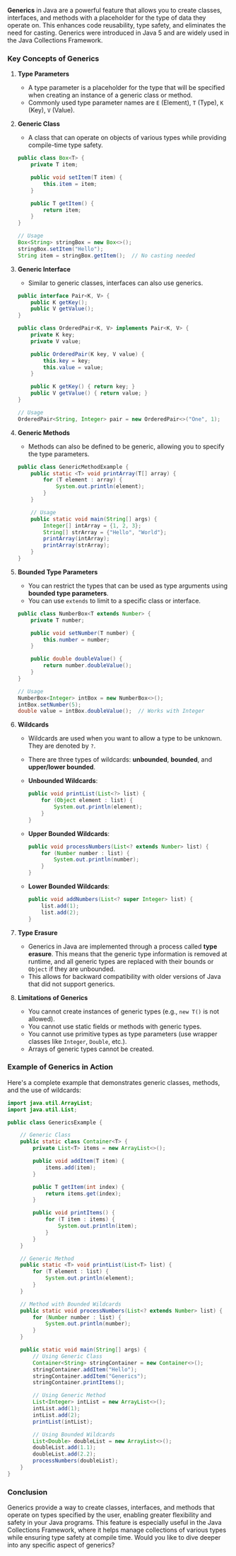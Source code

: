 **Generics** in Java are a powerful feature that allows you to create classes, interfaces, and methods with a placeholder for the type of data they operate on. This enhances code reusability, type safety, and eliminates the need for casting. Generics were introduced in Java 5 and are widely used in the Java Collections Framework.

### Key Concepts of Generics

1. **Type Parameters**
    - A type parameter is a placeholder for the type that will be specified when creating an instance of a generic class or method.
    - Commonly used type parameter names are `E` (Element), `T` (Type), `K` (Key), `V` (Value).

2. **Generic Class**
    - A class that can operate on objects of various types while providing compile-time type safety.

   ```java
   public class Box<T> {
       private T item;

       public void setItem(T item) {
           this.item = item;
       }

       public T getItem() {
           return item;
       }
   }

   // Usage
   Box<String> stringBox = new Box<>();
   stringBox.setItem("Hello");
   String item = stringBox.getItem();  // No casting needed
   ```

3. **Generic Interface**
    - Similar to generic classes, interfaces can also use generics.

   ```java
   public interface Pair<K, V> {
       public K getKey();
       public V getValue();
   }

   public class OrderedPair<K, V> implements Pair<K, V> {
       private K key;
       private V value;

       public OrderedPair(K key, V value) {
           this.key = key;
           this.value = value;
       }

       public K getKey() { return key; }
       public V getValue() { return value; }
   }

   // Usage
   OrderedPair<String, Integer> pair = new OrderedPair<>("One", 1);
   ```

4. **Generic Methods**
    - Methods can also be defined to be generic, allowing you to specify the type parameters.

   ```java
   public class GenericMethodExample {
       public static <T> void printArray(T[] array) {
           for (T element : array) {
               System.out.println(element);
           }
       }

       // Usage
       public static void main(String[] args) {
           Integer[] intArray = {1, 2, 3};
           String[] strArray = {"Hello", "World"};
           printArray(intArray);
           printArray(strArray);
       }
   }
   ```

5. **Bounded Type Parameters**
    - You can restrict the types that can be used as type arguments using **bounded type parameters**.
    - You can use `extends` to limit to a specific class or interface.

   ```java
   public class NumberBox<T extends Number> {
       private T number;

       public void setNumber(T number) {
           this.number = number;
       }

       public double doubleValue() {
           return number.doubleValue();
       }
   }

   // Usage
   NumberBox<Integer> intBox = new NumberBox<>();
   intBox.setNumber(5);
   double value = intBox.doubleValue();  // Works with Integer
   ```

6. **Wildcards**
    - Wildcards are used when you want to allow a type to be unknown. They are denoted by `?`.
    - There are three types of wildcards: **unbounded**, **bounded**, and **upper/lower bounded**.

    - **Unbounded Wildcards**:
      ```java
      public void printList(List<?> list) {
          for (Object element : list) {
              System.out.println(element);
          }
      }
      ```

    - **Upper Bounded Wildcards**:
      ```java
      public void processNumbers(List<? extends Number> list) {
          for (Number number : list) {
              System.out.println(number);
          }
      }
      ```

    - **Lower Bounded Wildcards**:
      ```java
      public void addNumbers(List<? super Integer> list) {
          list.add(1);
          list.add(2);
      }
      ```

7. **Type Erasure**
    - Generics in Java are implemented through a process called **type erasure**. This means that the generic type information is removed at runtime, and all generic types are replaced with their bounds or `Object` if they are unbounded.
    - This allows for backward compatibility with older versions of Java that did not support generics.

8. **Limitations of Generics**
    - You cannot create instances of generic types (e.g., `new T()` is not allowed).
    - You cannot use static fields or methods with generic types.
    - You cannot use primitive types as type parameters (use wrapper classes like `Integer`, `Double`, etc.).
    - Arrays of generic types cannot be created.

### Example of Generics in Action

Here's a complete example that demonstrates generic classes, methods, and the use of wildcards:

```java
import java.util.ArrayList;
import java.util.List;

public class GenericsExample {

    // Generic Class
    public static class Container<T> {
        private List<T> items = new ArrayList<>();

        public void addItem(T item) {
            items.add(item);
        }

        public T getItem(int index) {
            return items.get(index);
        }

        public void printItems() {
            for (T item : items) {
                System.out.println(item);
            }
        }
    }

    // Generic Method
    public static <T> void printList(List<T> list) {
        for (T element : list) {
            System.out.println(element);
        }
    }

    // Method with Bounded Wildcards
    public static void processNumbers(List<? extends Number> list) {
        for (Number number : list) {
            System.out.println(number);
        }
    }

    public static void main(String[] args) {
        // Using Generic Class
        Container<String> stringContainer = new Container<>();
        stringContainer.addItem("Hello");
        stringContainer.addItem("Generics");
        stringContainer.printItems();

        // Using Generic Method
        List<Integer> intList = new ArrayList<>();
        intList.add(1);
        intList.add(2);
        printList(intList);

        // Using Bounded Wildcards
        List<Double> doubleList = new ArrayList<>();
        doubleList.add(1.1);
        doubleList.add(2.2);
        processNumbers(doubleList);
    }
}
```

### Conclusion
Generics provide a way to create classes, interfaces, and methods that operate on types specified by the user, enabling greater flexibility and safety in your Java programs. This feature is especially useful in the Java Collections Framework, where it helps manage collections of various types while ensuring type safety at compile time. Would you like to dive deeper into any specific aspect of generics?